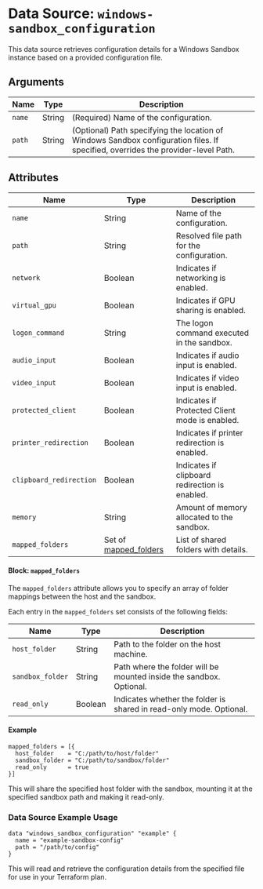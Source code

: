 # Data Source: `windows-sandbox_configuration`

This data source retrieves configuration details for a Windows Sandbox instance based on a provided configuration file.

## Arguments

| Name                 | Type    | Description |
|----------------------|---------|-------------|
| `name`               | String  | (Required) Name of the configuration. |
| `path`               | String  | (Optional) Path specifying the location of Windows Sandbox configuration files. If specified, overrides the provider-level Path. |

## Attributes

| Name                 | Type    | Description |
|----------------------|---------|-------------|
| `name`               | String  | Name of the configuration. |
| `path`               | String  | Resolved file path for the configuration. |
| `network`            | Boolean | Indicates if networking is enabled. |
| `virtual_gpu`        | Boolean | Indicates if GPU sharing is enabled. |
| `logon_command`      | String  | The logon command executed in the sandbox. |
| `audio_input`        | Boolean | Indicates if audio input is enabled. |
| `video_input`        | Boolean | Indicates if video input is enabled. |
| `protected_client`   | Boolean | Indicates if Protected Client mode is enabled. |
| `printer_redirection`| Boolean | Indicates if printer redirection is enabled. |
| `clipboard_redirection` | Boolean | Indicates if clipboard redirection is enabled. |
| `memory`             | String  | Amount of memory allocated to the sandbox. |
| `mapped_folders`     |  Set of [mapped_folders](#block-mapped_folders) | List of shared folders with details. |


#### Block: `mapped_folders`

The `mapped_folders` attribute allows you to specify an array of folder mappings between the host and the sandbox.

Each entry in the `mapped_folders` set consists of the following fields:

| Name           | Type    | Description |
|----------------|---------|-------------|
| `host_folder`  | String  | Path to the folder on the host machine. |
| `sandbox_folder` | String | Path where the folder will be mounted inside the sandbox. Optional. |
| `read_only`    | Boolean | Indicates whether the folder is shared in read-only mode. Optional. |

#### Example

```hcl
mapped_folders = [{
  host_folder    = "C:/path/to/host/folder"
  sandbox_folder = "C:/path/to/sandbox/folder"
  read_only      = true
}]
```

This will share the specified host folder with the sandbox, mounting it at the specified sandbox path and making it read-only.


### Data Source Example Usage

```hcl
data "windows_sandbox_configuration" "example" {
  name = "example-sandbox-config"
  path = "/path/to/config"
}
```

This will read and retrieve the configuration details from the specified file for use in your Terraform plan.
